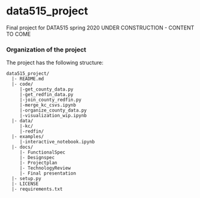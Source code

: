 # data515_project
Final project for DATA515 spring 2020
UNDER CONSTRUCTION - CONTENT TO COME

### Organization of the project

The project has the following structure:

```
data515_project/
  |- README.md
  |- code/
     |-get_county_data.py
     |-get_redfin_data.py
     |-join_county_redfin.py
     |-merge_kc_csvs.ipynb
     |-organize_county_data.py
     |-visualization_wip.ipynb
  |- data/
     |-kc/
     |-redfin/
  |- examples/
     |-interactive_notebook.ipynb
  |- docs/
     |- FunctionalSpec
     |- Designspec
     |- Projectplan
     |- TechnologyReview
     |- Final presentation
  |- setup.py
  |- LICENSE
  |- requirements.txt
```
